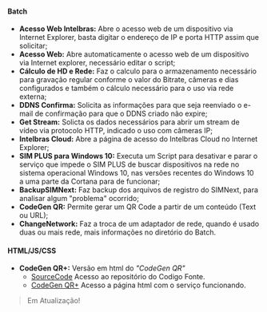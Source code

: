 #### Batch
- **Acesso Web Intelbras:** Abre o acesso web de um dispositivo via Internet Explorer, basta digitar o endereço de IP e porta HTTP assim que solicitar;
- **Acesso Web:** Abre automaticamente o acesso web de um dispositivo via Internet explorer, necessário editar o script;
- **Cálculo de HD e Rede:** Faz o calculo para o armazenamento necessário para gravação regular conforme o valor do Bitrate, câmeras e dias configurados e também o cálculo necessário para o uso 	via rede externa;
- **DDNS Confirma:** Solicita as informações para que seja reenviado o e-mail de confirmação para que o DDNS criado não expire;
- **Get Stream:** Solicta os dados necessários para abrir um stream de vídeo via protocolo HTTP, indicado o uso com câmeras IP;
- **Intelbras Cloud:** Abre a página de acesso do Intelbras Cloud no Internet Explorer;
- **SIM PLUS para Windows 10:** Executa um Script para desativar e parar o serviço que impede o SIM PLUS de buscar dispositivos na rede no sistema operacional Windows 10, nas versões recentes do Windows 10 a uma parte da Cortana para de funcionar;
- **BackupSIMNext:** Faz backup dos arquivos de registro do SIMNext, para analisar algum "problema" ocorrido;
- **CodeGen QR:** Permite gerar um QR Code a partir de um conteúdo (Text ou URL);
- **ChangeNetwork:** Faz a troca de um adaptador de rede, quando é usado duas ou mais rede, mais informações no diretório do Batch.

#### HTML/JS/CSS
* **CodeGen QR+:** Versão em html do _"CodeGen QR"_
  * [SourceCode](https://github.com/pasheko/pasheko.github.io "Source") Acesso ao repositório do Codigo Fonte.
  * [CodeGen QR+](http://pasheko.github.io "CodeGen QR+ - Pasheko") Acesso a página html com o serviço funcionando.

> Em Atualização!
